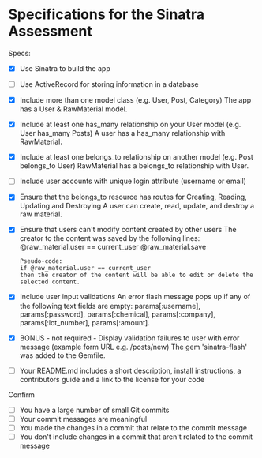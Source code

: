 # Specifications for the Sinatra Assessment

Specs:
- [x] Use Sinatra to build the app
- [ ] Use ActiveRecord for storing information in a database
- [x] Include more than one model class (e.g. User, Post, Category)
      The app has a User & RawMaterial model.
- [x] Include at least one has_many relationship on your User model (e.g. User has_many Posts)
      A user has a has_many relationship with RawMaterial.
- [x] Include at least one belongs_to relationship on another model (e.g. Post belongs_to User)
      RawMaterial has a belongs_to relationship with User.
- [ ] Include user accounts with unique login attribute (username or email)

- [x] Ensure that the belongs_to resource has routes for Creating, Reading, Updating and Destroying
      A user can create, read, update, and destroy a raw material.

- [x] Ensure that users can't modify content created by other users
      The creator to the content was saved by the following lines:
      @raw_material.user == current_user
      @raw_material.save

      Pseudo-code:
      if @raw_material.user == current_user
      then the creator of the content will be able to edit or delete the selected content.

- [x] Include user input validations
      An error flash message pops up if any of the following text fields are empty:
      params[:username], params[:password],
      params[:chemical], params[:company], params[:lot_number], params[:amount].

- [x] BONUS - not required - Display validation failures to user with error message (example form URL e.g. /posts/new)
      The gem 'sinatra-flash' was added to the Gemfile.

- [ ] Your README.md includes a short description, install instructions, a contributors guide and a link to the license for your code

Confirm
- [ ] You have a large number of small Git commits
- [ ] Your commit messages are meaningful
- [ ] You made the changes in a commit that relate to the commit message
- [ ] You don't include changes in a commit that aren't related to the commit message

